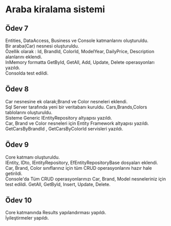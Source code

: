 # Araba kiralama sistemi

## Ödev 7
Entities, DataAccess, Business ve Console katmanlarını oluşturuldu.<br/>
Bir araba(Car) nesnesi oluşturuldu.<br/>
Özellik olarak : Id, BrandId, ColorId, ModelYear, DailyPrice, Description alanlarını eklendi.<br/>
InMemory formatta GetById, GetAll, Add, Update, Delete operasyonları yazıldı.<br/>
Consolda test edildi.

## Ödev 8
Car nesnesine ek olarak;Brand ve Color nesneleri eklendi.<br/>
Sql Server tarafında yeni bir veritabanı kuruldu. Cars,Brands,Colors tablolarını oluşturuldu.<br/>
Sisteme Generic IEntityRepository altyapısı yazıldı.<br/>
Car, Brand ve Color nesneleri için Entity Framework altyapısı yazıldı.<br/>
GetCarsByBrandId , GetCarsByColorId servisleri yazıldı.

## Ödev 9
Core katmanı oluşturuldu.<br/>
IEntity, IDto, IEntityRepository, EfEntityRepositoryBase dosyaları eklendi.<br/>
Car, Brand, Color sınıflarınız için tüm CRUD operasyonlarını hazır hale getirildi.<br/>
Console'da Tüm CRUD operasyonlarınızı Car, Brand, Model nesneleriniz için test edildi. GetAll, GetById, Insert, Update, Delete.

## Ödev 10
Core katmanında Results yapılandırması yapıldı.<br/>
İyileştirmeler yapıldı.


